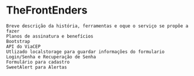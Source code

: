 # TheFrontEnders

    Breve descrição da história, ferramentas e oque o serviço se propõe a fazer
    Planos de assinatura e benefícios
    Bootstrap
    API do ViaCEP
    Utlizado localstorage para guardar informações do formulario
    Login/Senha e Recuperação de Senha
    Formulário para cadastro
    SweetAlert para Alertas
